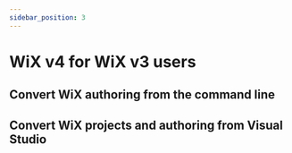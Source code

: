 ```yaml
---
sidebar_position: 3
---
```


# WiX v4 for WiX v3 users

## 

## Convert WiX authoring from the command line

## Convert WiX projects and authoring from Visual Studio

